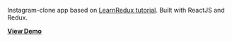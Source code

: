 Instagram-clone app based on [LearnRedux tutorial](https://www.youtube.com/playlist?list=PLu8EoSxDXHP5uyzEWxdlr9WQTJJIzr6jy). Built with ReactJS and Redux.

**[View Demo](https://youtu.be/wqPliUd11xY)**
